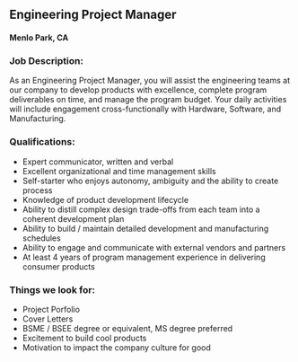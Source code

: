 ## Engineering Project Manager
#### Menlo Park, CA

### Job Description:
As an Engineering Project Manager, you will assist the engineering teams at our company to develop products with excellence, complete program deliverables on time, and manage the program budget.  Your daily activities will include engagement cross-functionally with Hardware, Software, and Manufacturing.

### Qualifications:
+	Expert communicator, written and verbal
+	Excellent organizational and time management skills
+	Self-starter who enjoys autonomy, ambiguity and the ability to create process
+	Knowledge of product development lifecycle
+	Ability to distill complex design trade-offs from each team into a coherent development plan
+	Ability to build / maintain detailed development and manufacturing schedules
+	Ability to engage and communicate with external vendors and partners
+	At least 4 years of program management experience in delivering consumer products

### Things we look for:
+	Project Porfolio
+	Cover Letters
+	BSME / BSEE degree or equivalent, MS degree preferred
+	Excitement to build cool products
+	Motivation to impact the company culture for good
